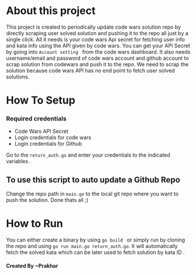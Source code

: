 # About this project

This project is created to periodically update code wars solution repo by directly scraping user solved solution and pushing it to the repo all just by a single click.
All it needs is your code wars Api secret for fetching user info and kata info using the API given by code wars.
You can get your API Secret by going into `Account setting ` from the code wars dashboard.
It also needs username/email and password of code wars account and github account to scrap solution from codewars and push it to 
the repo. We need to scrap the solution because code wars API has no end point to fetch user solved solutions.

# How To Setup
### Required credentials

* Code Wars API Secret
* Login credentials for code wars
* Login credentials for Github

Go to the  `return_auth.go` and enter your credentials to the indicated variables .

## To use this script to auto update a Github Repo
Change the repo path in `main.go` to the local git repo where you want to push the solution.
Done thats all ;)

# How to Run

You can either create a binary by using `go build ` or simply run by cloning the repo and using `go run main.go return_auth.go`.
It will automatically fetch the solved kata which can be later used to fetch solution by kata ID .

#### Created By ~Prakhar
